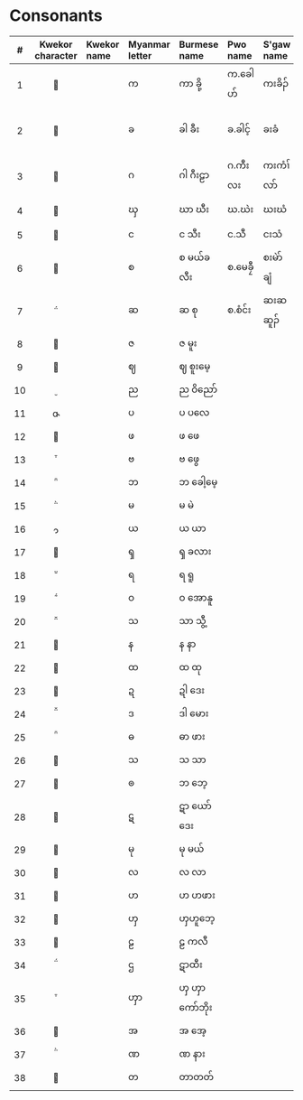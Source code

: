 # Consonants

| # | Kwekor character | Kwekor name | Myanmar letter | Burmese name | Pwo name | S'gaw name | Thai letter | Thai name | IPA | English name | Unicode name |
|:-:|:-:|:--|:--|:--|:--|:--|:--|:--|:--|:--|:--|
|1|||က|ကာ ခို့|က.ခေါဟ်|ကးခိၣ်|ก|กะ โค|/k/|ka kho|KA|
|2|||ခ|ခါ ခီး|ခ.ခါင့်|ခးခံ|ข|คะ คี|/kʰ/|kha khaing / kha khi|KHA|
|3|||ဂ|ဂါ ဂီးဠာ|ဂ.ကီးလး|ကးကံၢ်လာ်|ค|กะ กีลา|/g/|ga gilaa|GA|
|4|||ၰ|ဃာ ဃီး|ဃ.ဃဲး|ဃးဃံ|ฆ|ฆะ กระดูก|/x/|gha ghi|GHA|
|5|||င|င သီး|င.သီ|ငးသံ|ง|งะ ซี|/ŋ/|nga thi|NGA|
|6|||စ|စ မယ်ခလီး|စ.မေခၠီ|စးမဲာ်ချံ|จ|ซะ แหม่คลี|/s/|sa mekhli|CA|
|7|||ဆ|ဆ စု|စ.စံင်း|ဆးဆဆူၣ်|ซ|ซะ ซื่อ|sʰ|sa seu|CHA|
|8|||ဇ|ဇ မူး|||||||JA|
|9|||ဈ|ဈ စူးမေ့|||||||JHA|
|10|||ည|ည ဝိညော်|||||||NYA|
|11|||ပ|ပ ပလေ|||||||PA|
|12|||ဖ|ဖ ဖေ|||||||PHA|
|13|||ဗ|ဗ ဖွေ|||||||BA|
|14|||ဘ|ဘ ခေါ့မေ့|||||||BHA|
|15|||မ|မ မဲ|||||||MA|
|16|||ယ|ယ ယာ|||||||YA|
|17|||ၡ|ၡ ခလား|||||||SHA|
|18|||ရ|ရ ရူ|||||||RA|
|19|||ဝ|ဝ အောနူ|||||||WA|
|20|||သ|သာ သွီ့||||||||
|21|||န|န နာ|||||||NA|
|22|||ထ|ထ ထု|||||||THA|
|23|||ဍ|ဍါ ဒေး|||||||DDA|
|24|||ဒ|ဒါ မေား|||||||DA|
|25|||ဓ|ဓာ ဖား|||||||DHA|
|26|||သ|သ သာ|||||||SA|
|27|||ၜ|ဘ ဘေ့|||||||BBA|
|28|||ဋ|ဋာ ယော်ဒေး|||||||DDDA|
|29|||မု|မု မယ်|||||||MU|
|30|||လ|လ လာ|||||||LA|
|31|||ဟ|ဟ ဟဖား|||||||HA|
|32|||ၯ|ၯဟူဘေ့|||||||XA|
|33|||ဠ|ဠ ကလီ|||||||LLA|
|34|||ဌ|ဋာထီး|||||||TTHA|
|35|||ၯာ|ၯ ၯာကော်ဘိုး|||||||HHA|
|36|||အ|အ အေ့|||||||A|
|37|||ဏ|ဏ နား|||||||NNA|
|38|||တ|တာတတ်|||||||TTA|

